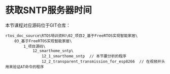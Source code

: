 # 获取SNTP服务器时间



本节课程对应源码位于GIT仓库：

```shell
rtos_doc_source\RTOS培训资料\02_项目2_基于FreeRTOS实现智能家居\
	03_基于FreeRTOS实现智能家居\
		1_项目源码\
			12_smarthome_sntp\
				12_1_smarthome_sntp  // 本节要分析的程序
				12_2_transparent_transmission_for_esp8266  // 在视频开头用来验证AT命令的程序
```

